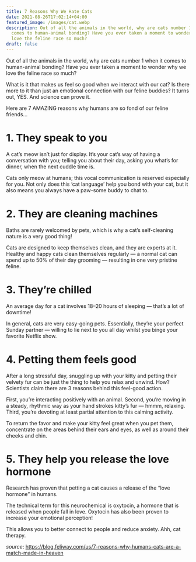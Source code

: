 ```yaml
---
title: 7 Reasons Why We Hate Cats
date: 2021-08-26T17:02:14+04:00
featured_image: /images/cat.webp
description: Out of all the animals in the world, why are cats number 1 when it
  comes to human-animal bonding? Have you ever taken a moment to wonder why we
  love the feline race so much?
draft: false
---
```


Out of all the animals in the world, why are cats number 1 when it comes to human-animal bonding? Have you ever taken a moment to wonder why we love the feline race so much?

What is it that makes us feel so good when we interact with our cat? Is there more to it than just an emotional connection with our feline buddies? It turns out, YES. And science can prove it.

Here are 7 AMAZING reasons why humans are so fond of our feline friends…

# 1. They speak to you

A cat’s meow isn’t just for display. It’s your cat’s way of having a conversation with you; telling you about their day, asking you what’s for dinner, when the next cuddle time is.

Cats only meow at humans; this vocal communication is reserved especially for you. Not only does this ‘cat language’ help you bond with your cat, but it also means you always have a paw-some buddy to chat to.

# 2. They are cleaning machines

Baths are rarely welcomed by pets, which is why a cat’s self-cleaning nature is a very good thing!

Cats are designed to keep themselves clean, and they are experts at it. Healthy and happy cats clean themselves regularly — a normal cat can spend up to 50% of their day grooming — resulting in one very pristine feline.

# 3. They’re chilled

An average day for a cat involves 18–20 hours of sleeping — that’s a lot of downtime!

In general, cats are very easy-going pets. Essentially, they’re your perfect Sunday partner — willing to lie next to you all day whilst you binge your favorite Netflix show.

# 4. Petting them feels good

After a long stressful day, snuggling up with your kitty and petting their velvety fur can be just the thing to help you relax and unwind. How? Scientists claim there are 3 reasons behind this feel-good action.

First, you’re interacting positively with an animal. Second, you’re moving in a steady, rhythmic way as your hand strokes kitty’s fur — hmmm, relaxing. Third, you’re devoting at least partial attention to this calming activity.

To return the favor and make your kitty feel great when you pet them, concentrate on the areas behind their ears and eyes, as well as around their cheeks and chin.

# 5. They help you release the love hormone

Research has proven that petting a cat causes a release of the “love hormone” in humans.

The technical term for this neurochemical is oxytocin, a hormone that is released when people fall in love. Oxytocin has also been proven to increase your emotional perception!

This allows you to better connect to people and reduce anxiety. Ahh, cat therapy.

_source_: https://blog.feliway.com/us/7-reasons-why-humans-cats-are-a-match-made-in-heaven
